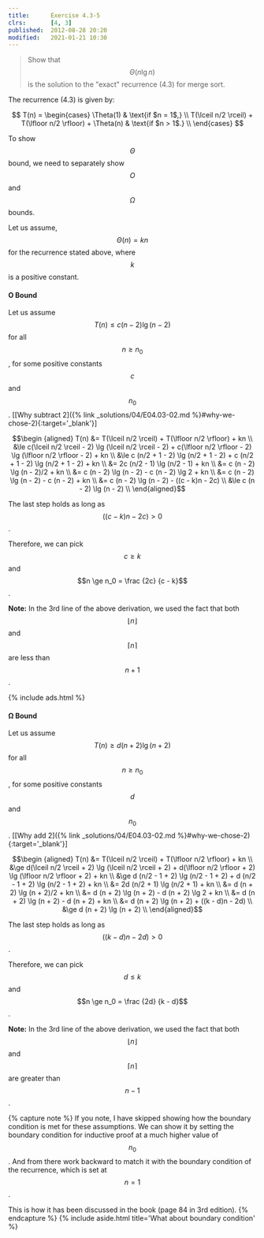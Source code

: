 ```yaml
---
title:      Exercise 4.3-5
clrs:       [4, 3]
published:  2012-08-28 20:20
modified:   2021-01-21 10:30
---
```


> Show that $$\Theta(n \lg n)$$ is the solution to the "exact" recurrence (4.3) for merge sort.

The recurrence (4.3) is given by:

$$
T(n) =
\begin{cases}
    \Theta(1)                                                 & \text{if $n = 1$,} \\
    T(\lceil n/2 \rceil) + T(\lfloor n/2 \rfloor) + \Theta(n) & \text{if $n > 1$.} \\
\end{cases}
$$

To show $$\Theta$$ bound, we need to separately show $$O$$ and $$\Omega$$ bounds.

Let us assume, $$\Theta(n) = kn$$ for the recurrence stated above, where $$k$$ is a positive constant.

#### O Bound

Let us assume $$T(n) \le c (n - 2) \lg (n - 2)$$ for all $$n \ge n_0$$, for some positive constants $$c$$ and $$n_0$$. [[Why subtract 2]({% link _solutions/04/E04.03-02.md %}#why-we-chose-2){:target='_blank'}]

$$\begin {aligned}
T(n) &= T(\lceil n/2 \rceil) + T(\lfloor n/2 \rfloor) + kn \\
     &\le c(\lceil n/2 \rceil - 2) \lg (\lceil n/2 \rceil - 2) + c(\lfloor n/2 \rfloor - 2) \lg (\lfloor n/2 \rfloor - 2) + kn \\
     &\le c (n/2 + 1 - 2) \lg (n/2 + 1 - 2) + c (n/2 + 1 - 2) \lg (n/2 + 1 - 2) + kn \\
     &= 2c (n/2 - 1) \lg (n/2 - 1) + kn \\
     &= c (n - 2) \lg (n - 2)/2 + kn \\
     &= c (n - 2) \lg (n - 2) - c (n - 2) \lg 2 + kn \\
     &= c (n - 2) \lg (n - 2) - c (n - 2) + kn \\
     &= c (n - 2) \lg (n - 2) - ((c - k)n - 2c) \\
     &\le c (n - 2) \lg (n - 2) \\
\end{aligned}$$

The last step holds as long as $$((c - k)n - 2c) > 0$$.

Therefore, we can pick $$c \ge k$$ and $$n \ge n_0 = \frac {2c} {c - k}$$.

**Note:** In the 3rd line of the above derivation, we used the fact that both $$\lfloor n \rfloor$$ and $$\lceil n \rceil$$ are less than $$n + 1$$.

{% include ads.html %}

#### Ω Bound

Let us assume $$T(n) \ge d (n + 2) \lg (n + 2)$$ for all $$n \ge n_0$$, for some positive constants $$d$$ and $$n_0$$. [[Why add 2]({% link _solutions/04/E04.03-02.md %}#why-we-chose-2){:target='_blank'}]

$$\begin {aligned}
T(n) &= T(\lceil n/2 \rceil) + T(\lfloor n/2 \rfloor) + kn \\
     &\ge d(\lceil n/2 \rceil + 2) \lg (\lceil n/2 \rceil + 2) + d(\lfloor n/2 \rfloor + 2) \lg (\lfloor n/2 \rfloor + 2) + kn \\
     &\ge d (n/2 - 1 + 2) \lg (n/2 - 1 + 2) + d (n/2 - 1 + 2) \lg (n/2 - 1 + 2) + kn \\
     &= 2d (n/2 + 1) \lg (n/2 + 1) + kn \\
     &= d (n + 2) \lg (n + 2)/2 + kn \\
     &= d (n + 2) \lg (n + 2) - d (n + 2) \lg 2 + kn \\
     &= d (n + 2) \lg (n + 2) - d (n + 2) + kn \\
     &= d (n + 2) \lg (n + 2) + ((k - d)n - 2d) \\
     &\ge d (n + 2) \lg (n + 2) \\
\end{aligned}$$

The last step holds as long as $$((k - d)n - 2d) > 0$$.

Therefore, we can pick $$d \le k$$ and $$n \ge n_0 = \frac {2d} {k - d}$$.

**Note:** In the 3rd line of the above derivation, we used the fact that both $$\lfloor n \rfloor$$ and $$\lceil n \rceil$$ are greater than $$n - 1$$.

{% capture note %}
If you note, I have skipped showing how the boundary condition is met for these assumptions. We can show it by setting the boundary condition for inductive proof at a much higher value of $$n_0$$. And from there work backward to match it with the boundary condition of the recurrence, which is  set at $$n = 1$$.

This is how it has been discussed in the book (page 84 in 3rd edition).
{% endcapture %}
{% include aside.html title='What about boundary condition' %}
